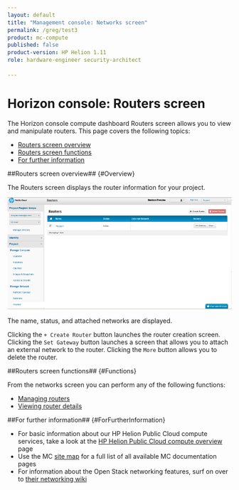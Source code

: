 ```yaml
---
layout: default
title: "Management console: Networks screen"
permalink: /greg/test3
product: mc-compute
published: false
product-version: HP Helion 1.11
role: hardware-engineer security-architect

---
```

<!--UNDER REVISION-->
# Horizon console: Routers screen

The Horizon console compute dashboard Routers screen allows you to view and manipulate routers.  This page covers the following topics:

* [Routers screen overview](#Overview)
* [Routers screen functions](#Functions)
* [For further information](#ForFurtherInformation)

##Routers screen overview## {#Overview}

The Routers screen displays the router information for your project.

<img src="media/compute-routers.png" width="580" alt="" />

The name, status, and attached networks are displayed.

Clicking the `+ Create Router` button launches the router creation screen.  Clicking the `Set Gateway` button launches a screen that allows you to attach an external network to the router. Clicking the `More` button allows you to delete the router. 

##Routers screen functions## {#Functions}

From the networks screen you can perform any of the following functions:

* [Managing routers](/mc/compute/networks/manage-routers)
* [Viewing router details](/mc/compute/networks/view-router)


##For further information## {#ForFurtherInformation}

* For basic information about our HP Helion Public Cloud compute services, take a look at the [HP Helion Public Cloud compute overview](/compute/) page
* Use the MC [site map](/mc/sitemap) for a full list of all available MC documentation pages
* For information about the Open Stack networking features, surf on over to [their networking wiki](https://wiki.openstack.org/wiki/Quantum)
